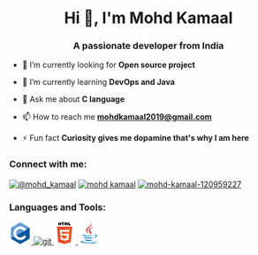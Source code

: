 <h1 align="center">Hi 👋, I'm Mohd Kamaal</h1>
<h3 align="center">A passionate developer from India</h3>

- 🔭 I’m currently looking for **Open source project**

- 🌱 I’m currently learning **DevOps and Java**

- 💬 Ask me about **C language**

- 📫 How to reach me **mohdkamaal2019@gmail.com**

- ⚡ Fun fact **Curiosity gives me dopamine that's why I am here**

<h3 align="left">Connect with me:</h3>
<p align="left">
<a href="https://dev.to/@mohd_kamaal" target="blank"><img align="center" src="https://raw.githubusercontent.com/rahuldkjain/github-profile-readme-generator/master/src/images/icons/Social/devto.svg" alt="@mohd_kamaal" height="30" width="40" /></a>
<a href="https://twitter.com/mohd kamaal" target="blank"><img align="center" src="https://raw.githubusercontent.com/rahuldkjain/github-profile-readme-generator/master/src/images/icons/Social/twitter.svg" alt="mohd kamaal" height="30" width="40" /></a>
<a href="https://linkedin.com/in/mohd-kamaal-120959227" target="blank"><img align="center" src="https://raw.githubusercontent.com/rahuldkjain/github-profile-readme-generator/master/src/images/icons/Social/linked-in-alt.svg" alt="mohd-kamaal-120959227" height="30" width="40" /></a>
</p>

<h3 align="left">Languages and Tools:</h3>
<p align="left"> <a href="https://www.cprogramming.com/" target="_blank" rel="noreferrer"> <img src="https://raw.githubusercontent.com/devicons/devicon/master/icons/c/c-original.svg" alt="c" width="40" height="40"/> </a> <a href="https://git-scm.com/" target="_blank" rel="noreferrer"> <img src="https://www.vectorlogo.zone/logos/git-scm/git-scm-icon.svg" alt="git" width="40" height="40"/> </a> <a href="https://www.w3.org/html/" target="_blank" rel="noreferrer"> <img src="https://raw.githubusercontent.com/devicons/devicon/master/icons/html5/html5-original-wordmark.svg" alt="html5" width="40" height="40"/> </a> <a href="https://www.java.com" target="_blank" rel="noreferrer"> <img src="https://raw.githubusercontent.com/devicons/devicon/master/icons/java/java-original.svg" alt="java" width="40" height="40"/> </a> </p>

